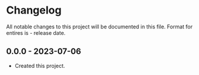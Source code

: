 # Changelog
All notable changes to this project will be documented in this file.
Format for entires is <version-string> - release date.

## 0.0.0 - 2023-07-06
- Created this project.